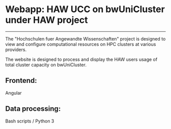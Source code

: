 # Webapp: HAW UCC on bwUniCluster under HAW project
-------------------------------------

The "Hochschulen fuer Angewandte Wissenschaften" project is designed to view and configure computational resources on HPC clusters at various providers.

The website is designed to process and display the HAW users usage of total cluster capacity on bwUniCluster.

## Frontend:
 Angular

## Data processing:
 Bash scripts / Python 3
